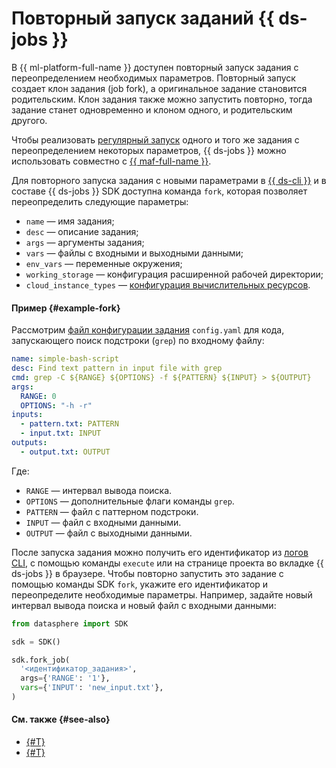 # Повторный запуск заданий {{ ds-jobs }}

В {{ ml-platform-full-name }} доступен повторный запуск задания с переопределением необходимых параметров. Повторный запуск создает клон задания (job fork), а оригинальное задание становится родительским. Клон задания также можно запустить повторно, тогда задание станет одновременно и клоном одного, и родительским другого.

Чтобы реализовать [регулярный запуск](airflow.md) одного и того же задания с переопределением некоторых параметров, {{ ds-jobs }} можно использовать совместно с [{{ maf-full-name }}](../../../managed-airflow/).

Для повторного запуска задания с новыми параметрами в [{{ ds-cli }}](cli.md) и в составе {{ ds-jobs }} SDK доступна команда `fork`, которая позволяет переопределить следующие параметры:

* `name` — имя задания;
* `desc` — описание задания;
* `args` — аргументы задания;
* `vars` — файлы с входными и выходными данными;
* `env_vars` — переменные окружения;
* `working_storage` — конфигурация расширенной рабочей директории;
* `cloud_instance_types` — [конфигурация вычислительных ресурсов](../configurations.md).

#### Пример {#example-fork}

Рассмотрим [файл конфигурации задания](index.md#config) `config.yaml` для кода, запускающего поиск подстроки (`grep`) по входному файлу:

```yaml
name: simple-bash-script
desc: Find text pattern in input file with grep
cmd: grep -C ${RANGE} ${OPTIONS} -f ${PATTERN} ${INPUT} > ${OUTPUT}
args:
  RANGE: 0
  OPTIONS: "-h -r"
inputs:
  - pattern.txt: PATTERN
  - input.txt: INPUT
outputs:
  - output.txt: OUTPUT
```

Где:

* `RANGE` — интервал вывода поиска.
* `OPTIONS` — дополнительные флаги команды `grep`.
* `PATTERN` — файл с паттерном подстроки.
* `INPUT` — файл с входными данными.
* `OUTPUT` — файл с выходными данными.

После запуска задания можно получить его идентификатор из [логов CLI](cli.md#logs), с помощью команды `execute` или на странице проекта во вкладке {{ ds-jobs }} в браузере. Чтобы повторно запустить это задание с помощью команды SDK `fork`, укажите его идентификатор и переопределите необходимые параметры. Например, задайте новый интервал вывода поиска и новый файл с входными данными:

```python
from datasphere import SDK

sdk = SDK()

sdk.fork_job(
  '<идентификатор_задания>',
  args={'RANGE': '1'},
  vars={'INPUT': 'new_input.txt'},
)
```

#### См. также {#see-also}

* [{#T}](./index.md)
* [{#T}](./airflow.md)